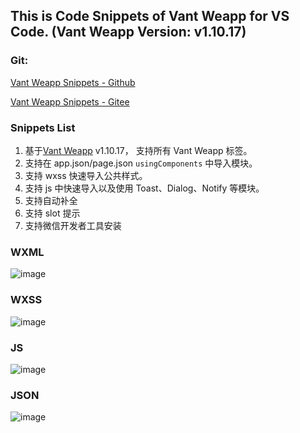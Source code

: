 ## This is Code Snippets of Vant Weapp for VS Code. (Vant Weapp Version: v1.10.17)

### Git:

[Vant Weapp Snippets - Github](https://github.com/sannyzeng/vant-weapp-snippets)

[Vant Weapp Snippets - Gitee](https://gitee.com/sannyzeng/vant-weapp-snippets)

### Snippets List

1. 基于[Vant Weapp](https://youzan.github.io/vant-weapp/#/home) v1.10.17， 支持所有 Vant Weapp 标签。
2. 支持在 app.json/page.json `usingComponents` 中导入模块。
3. 支持 wxss 快速导入公共样式。
4. 支持 js 中快速导入以及使用 Toast、Dialog、Notify 等模块。
5. 支持自动补全
6. 支持 slot 提示
7. 支持微信开发者工具安装

### WXML

![image](https://image.shouxiansen.com/upload_f1dfefe0c4d7d849fb9e3051985de2ca.gif)

### WXSS

![image](https://image.shouxiansen.com/upload_c472b5dccce0421b8d90a8306bb918fc.gif)

### JS

![image](https://image.shouxiansen.com/upload_2d427d022a8aed727efa883beefb0542.gif)

### JSON

![image](https://image.shouxiansen.com/upload_637436fcbcf3e4d5bcd5b7cdc5b9645e.gif)
